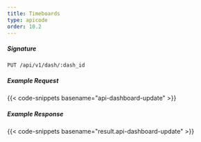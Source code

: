 ```yaml
---
title: Timeboards
type: apicode
order: 10.2
---
```


##### Signature
`PUT /api/v1/dash/:dash_id`
##### Example Request
{{< code-snippets basename="api-dashboard-update" >}}
##### Example Response
{{< code-snippets basename="result.api-dashboard-update" >}}